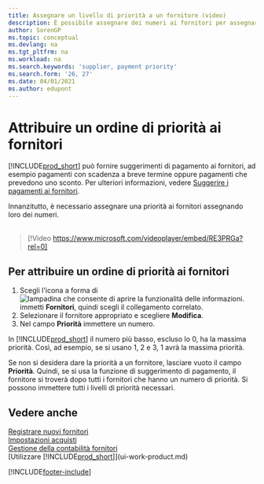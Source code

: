 ```yaml
---
title: Assegnare un livello di priorità a un fornitore (video)
description: È possibile assegnare dei numeri ai fornitori per assegnare loro una priorità e semplificare i suggerimenti di pagamento in Business Central.
author: SorenGP
ms.topic: conceptual
ms.devlang: na
ms.tgt_pltfrm: na
ms.workload: na
ms.search.keywords: 'supplier, payment priority'
ms.search.form: '26, 27'
ms.date: 04/01/2021
ms.author: edupont
---
```

# <a name="prioritize-vendors"></a><a name="prioritize-vendors"></a>Attribuire un ordine di priorità ai fornitori

[!INCLUDE[prod_short](includes/prod_short.md)] può fornire suggerimenti di pagamento ai fornitori, ad esempio pagamenti con scadenza a breve termine oppure pagamenti che prevedono uno sconto. Per ulteriori informazioni, vedere [Suggerire i pagamenti ai fornitori](payables-how-suggest-vendor-payments.md).

Innanzitutto, è necessario assegnare una priorità ai fornitori assegnando loro dei numeri.
<br><br>
> [!Video https://www.microsoft.com/videoplayer/embed/RE3PRGa?rel=0]

## <a name="to-prioritize-vendors"></a><a name="to-prioritize-vendors"></a>Per attribuire un ordine di priorità ai fornitori

1. Scegli l'icona a forma di ![lampadina che consente di aprire la funzionalità delle informazioni.](media/ui-search/search_small.png "Dimmi cosa vuoi fare") immetti **Fornitori**, quindi scegli il collegamento correlato.
2. Selezionare il fornitore appropriato e scegliere **Modifica**.
3. Nel campo **Priorità** immettere un numero.

In [!INCLUDE[prod_short](includes/prod_short.md)] il numero più basso, escluso lo 0, ha la massima priorità. Così, ad esempio, se si usano 1, 2 e 3, 1 avrà la massima priorità.

Se non si desidera dare la priorità a un fornitore, lasciare vuoto il campo **Priorità**. Quindi, se si usa la funzione di suggerimento di pagamento, il fornitore si troverà dopo tutti i fornitori che hanno un numero di priorità. Si possono immettere tutti i livelli di priorità necessari.

## <a name="see-also"></a><a name="see-also"></a>Vedere anche

[Registrare nuovi fornitori](purchasing-how-register-new-vendors.md)  
[Impostazioni acquisti](purchasing-setup-purchasing.md)  
[Gestione della contabilità fornitori](payables-manage-payables.md)  
[Utilizzare [!INCLUDE[prod_short](includes/prod_short.md)]](ui-work-product.md)

[!INCLUDE[footer-include](includes/footer-banner.md)]
